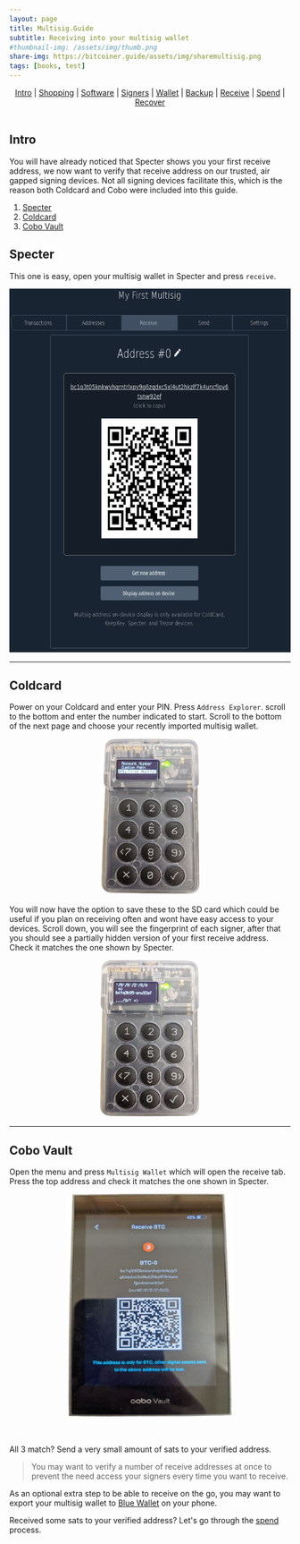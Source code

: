 ```yaml
---
layout: page
title: Multisig.Guide 
subtitle: Receiving into your multisig wallet
#thumbnail-img: /assets/img/thumb.png
share-img: https://bitcoiner.guide/assets/img/sharemultisig.png
tags: [books, test]
---
```



<p align="center">
  <a href="/multisig/intro">Intro</a> |
  <a href="/multisig/shopping">Shopping</a> |
  <a href="/multisig/software">Software</a> |
  <a href="/multisig/signers">Signers</a> |
  <a href="/multisig/wallet">Wallet</a> |
  <a href="/multisig/backup">Backup</a> |
  <a href="/multisig/receive">Receive</a> |
  <a href="/multisig/spend">Spend</a> |
  <a href="/multisig/recover">Recover</a> 
  <br><br>
</p>

## Intro

You will have already noticed that Specter shows you your first receive address, we now want to verify that receive address on our trusted, air gapped signing devices. Not all signing devices facilitate this, which is the reason both Coldcard and Cobo were included into this guide.

1. [Specter](#specter)
2. [Coldcard](#coldcard)
3. [Cobo Vault](#cobo-vault)

## Specter

This one is easy, open your multisig wallet in Specter and press `receive`. 

<p align="center">
<img src="/assets/img/spec14.png" class=responsive width="700" height="650" maxheight="300" />
</p>

***

## Coldcard

Power on your Coldcard and enter your PIN. Press `Address Explorer`. scroll to the bottom and enter the number indicated to start. Scroll to the bottom of the next page and choose your recently imported multisig wallet.


<p align="center">
<img src="/assets/img/receive1.png" class=responsive width="180" height="280" maxheight="300" />
</p>

You will now have the option to save these to the SD card which could be useful if you plan on receiving often and wont have easy access to your devices. Scroll down, you will see the fingerprint of each signer, after that you should see a partially hidden version of your first receive address. Check it matches the one shown by Specter.

<p align="center">
<img src="/assets/img/receive2.png" class=responsive width="180" height="280" maxheight="300" />
</p>

***

## Cobo Vault

Open the menu and press `Multisig Wallet` which will open the receive tab. Press the top address and check it matches the one shown in Specter.


<p align="center">
<img src="/assets/img/receive3.png" class=responsive width="300" height="400" maxheight="300" />
</p>

<br/>

All 3 match? Send a very small amount of sats to your verified address.

> You may want to verify a number of receive addresses at once to prevent the need access your signers every time you want to receive.

As an optional extra step to be able to receive on the go, you may want to export your multisig wallet to [Blue Wallet](/multisig/blue) on your phone.

Received some sats to your verified address? Let's go through the [spend](/multisig/spend) process.



